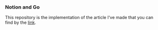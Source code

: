 ### Notion and Go
This repository is the implementation of the article I've made that you can find by the [link](https://medium.com/@tkachuk.m_ak17/exploring-golang-and-notion-api-1ab3b8575537).

